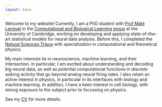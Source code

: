 ```yaml
---
layout: base
---
```


Welcome to my website! Currently, I am a PhD student with [Prof Máté Lengyel](https://www.cbl-cambridge.org/lengyel) in the 
[Computational and Biological Learning group](https://www.cbl-cambridge.org/) at the University of Cambridge, working on 
developing and applying state-of-the-art statistical models for neural data analysis. Before this, I completed the [Natural Sciences Tripos](https://www.natsci.tripos.cam.ac.uk/) with specialization in computational and theoretical physics.

My main interests lie in neuroscience, machine learning, and their intersection. In particular, I am excited about understanding and decoding big neural data, as well as potential computational functions in discrete spiking activity that go beyond analog neural firing rates. I also retain an active interest in physics, in particular in its interfaces with biology and machine learning. In addition, I have a keen interest in cell biology, with strong exposure to the subject prior to focussing on physics.

See my [CV](/docs/David_Liu_CV.pdf) for more details.
